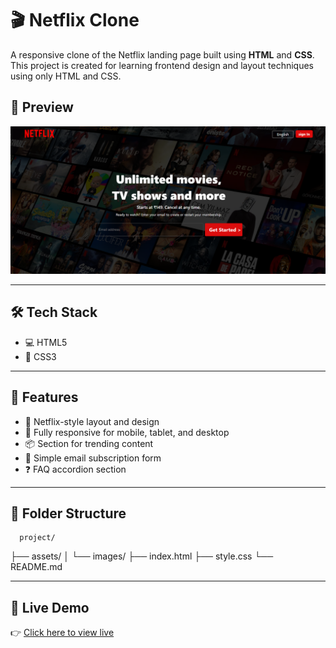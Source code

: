 # 🎬 Netflix Clone

A responsive clone of the Netflix landing page built using **HTML** and **CSS**.
This project is created for learning frontend design and layout techniques using only HTML and CSS.

## 📸 Preview

![image alt](ss1.png)  


---

## 🛠️ Tech Stack

- 💻 HTML5
- 🎨 CSS3

---

## 🚀 Features

- 🎥 Netflix-style layout and design
- 📱 Fully responsive for mobile, tablet, and desktop
- 📦 Section for trending content
- 📧 Simple email subscription form
- ❓ FAQ accordion section

---

## 📂 Folder Structure
      project/
├── assets/
│ └── images/
├── index.html
├── style.css
└── README.md


---

## 📌 Live Demo

👉 [Click here to view live](https://anamika-ai.github.io/project2/)  


